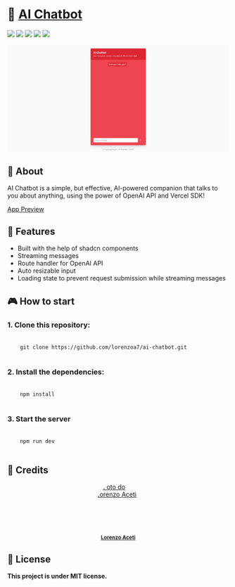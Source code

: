# 🤖 <a href="https://lorenzoa7-aichatbot.vercel.app/">AI Chatbot</a></h1>



<div style="display: inline_block">
    <img src="https://img.shields.io/badge/OpenAI-412991.svg?style=for-the-badge&logo=OpenAI&logoColor=white"/>
  <img src="https://img.shields.io/badge/typescript-%23007ACC.svg?style=for-the-badge&logo=typescript&logoColor=white"/>
  <img src="https://img.shields.io/badge/react-%2320232a.svg?style=for-the-badge&logo=react&logoColor=%2361DAFB"/>
  <img src="https://img.shields.io/badge/Next-black?style=for-the-badge&logo=next.js&logoColor=white"/>
  <img src="https://img.shields.io/badge/tailwindcss-%2338B2AC.svg?style=for-the-badge&logo=tailwind-css&logoColor=white"/>
  
</div>

![AI Chatbot Demo](https://github.com/lorenzoa7/ai-chatbot/blob/master/public/github/demo_ai_chatbot.gif)


## 📑 About
<p>AI Chatbot is a simple, but effective, AI-powered companion that talks to you about anything, using the power of OpenAI API and Vercel SDK!</p>


<a href="https://lorenzoa7-aichatbot.vercel.app/">App Preview</a>

## 🌟 Features

- Built with the help of shadcn components
- Streaming messages
- Route handler for OpenAI API
- Auto resizable input
- Loading state to prevent request submission while streaming messages


## 🎮 How to start

### 1. Clone this repository:
<pre>
  <code>
    git clone https://github.com/lorenzoa7/ai-chatbot.git
  </code>
</pre>

<h3>2. Install the dependencies:</h3>
<pre>
  <code>
    npm install
  </code>
</pre>

<h3>3. Start the server</h3>
<pre>
  <code>
    npm run dev
  </code>
</pre>

## 🔧 Credits
<a href="https://github.com/lorenzoa7" style='display: flex; flex-direction: column; align-items: center;'>
    <img style='border-radius: 50%; object-fit: cover;' src="https://media.discordapp.net/attachments/630201208270749696/1138261712332668988/foto_profissional_quadrada.jpg" width="100px;" height="100px;" alt="Foto do Lorenzo Aceti"/><br>
    <sub>
        <b>Lorenzo Aceti</b>
    </sub>
</a>

## 📌 License
<b>This project is under MIT license.</b>
